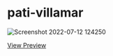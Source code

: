# pati-villamar

![Screenshot 2022-07-12 124250](https://user-images.githubusercontent.com/54424032/178532644-b03cf677-419b-4daf-a8ce-8d19bdb3b56e.jpg)


[View Preview](https://em-stea.github.io/pati-villamar/index.html)
